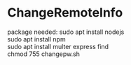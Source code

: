 # ChangeRemoteInfo
package needed:
sudo apt install nodejs <br />
sudo apt install npm <br />
sudo apt install multer express find <br />
chmod 755 changepw.sh <br />
